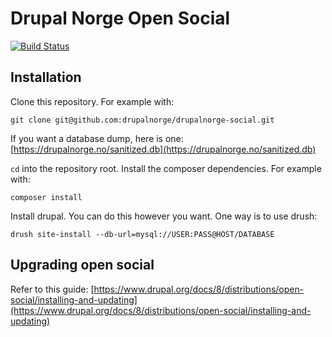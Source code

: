 # Drupal Norge Open Social

[![Build Status](https://travis-ci.org/drupalnorge/drupalnorge-social.svg?branch=master)](https://travis-ci.org/drupalnorge/drupalnorge-social)

## Installation

Clone this repository. For example with:

`git clone git@github.com:drupalnorge/drupalnorge-social.git`

If you want a database dump, here is one: [https://drupalnorge.no/sanitized.db](https://drupalnorge.no/sanitized.db)

`cd` into the repository root. Install the composer dependencies. For example with:

`composer install`

Install drupal. You can do this however you want. One way is to use drush:

`drush site-install --db-url=mysql://USER:PASS@HOST/DATABASE`

## Upgrading open social

Refer to this guide: [https://www.drupal.org/docs/8/distributions/open-social/installing-and-updating](https://www.drupal.org/docs/8/distributions/open-social/installing-and-updating)
